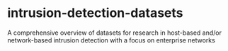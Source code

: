 # intrusion-detection-datasets
A comprehensive overview of datasets for research in host-based and/or network-based intrusion detection with a focus on enterprise networks
